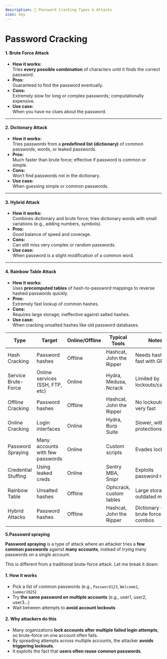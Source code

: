 ```yaml
---
description: 🔐 Password Cracking Types & Attacks
icon: key
---
```


# Password Cracking

#### 1. **Brute Force Attack**

* **How it works:**\
  Tries **every possible combination** of characters until it finds the correct password.
* **Pros:**\
  Guaranteed to find the password eventually.
* **Cons:**\
  Extremely slow for long or complex passwords; computationally expensive.
* **Use case:**\
  When you have no clues about the password.

***

#### 2. **Dictionary Attack**

* **How it works:**\
  Tries passwords from a **predefined list (dictionary)** of common passwords, words, or leaked passwords.
* **Pros:**\
  Much faster than brute force; effective if password is common or simple.
* **Cons:**\
  Won’t find passwords not in the dictionary.
* **Use case:**\
  When guessing simple or common passwords.

***

#### 3. **Hybrid Attack**

* **How it works:**\
  Combines dictionary and brute force; tries dictionary words with small variations (e.g., adding numbers, symbols).
* **Pros:**\
  Good balance of speed and coverage.
* **Cons:**\
  Can still miss very complex or random passwords.
* **Use case:**\
  When password is a slight modification of a common word.

***

#### 4. **Rainbow Table Attack**

* **How it works:**\
  Uses **precomputed tables** of hash-to-password mappings to reverse hashed passwords quickly.
* **Pros:**\
  Extremely fast lookup of common hashes.
* **Cons:**\
  Requires large storage; ineffective against salted hashes.
* **Use case:**\
  When cracking unsalted hashes like old password databases.

| Type                | Target                           | Online/Offline | Typical Tools            | Notes                           |
| ------------------- | -------------------------------- | -------------- | ------------------------ | ------------------------------- |
| Hash Cracking       | Password hashes                  | Offline        | Hashcat, John the Ripper | Needs hashes, fast with GPU     |
| Service Brute-Force | Online services (SSH, FTP, etc)  | Online         | Hydra, Medusa, Ncrack    | Limited by lockouts/captcha     |
| Offline Cracking    | Password hashes                  | Offline        | Hashcat, John the Ripper | No lockouts, very fast          |
| Online Cracking     | Login interfaces                 | Online         | Hydra, Burp Suite        | Slower, with protections        |
| Password Spraying   | Many accounts with few passwords | Online         | Custom scripts           | Evades lockouts                 |
| Credential Stuffing | Using leaked creds               | Online         | Sentry MBA, Snipr        | Exploits password reuse         |
| Rainbow Table       | Unsalted hashes                  | Offline        | Ophcrack, custom tables  | Large storage, outdated method  |
| Hybrid Attacks      | Password hashes                  | Offline        | Hashcat, John the Ripper | Dictionary + brute force combos |
|                     |                                  |                |                          |                                 |

**5.Passowrd spraying**

**Password spraying** is a type of attack where an attacker tries a **few common passwords** against **many accounts**, instead of trying many passwords on a single account.

This is different from a traditional brute-force attack. Let me break it down:

#### 1. **How it works**

* Pick a list of common passwords (e.g., `Password123`, `Welcome1`, `Summer2025`)
* Try **the same password on multiple accounts** (e.g., user1, user2, user3…)
* Wait between attempts to **avoid account lockouts**

#### 2. **Why attackers do this**

* Many organizations **lock accounts after multiple failed login attempts**, so brute-force on one account often fails.
* By spreading attempts across multiple accounts, the attacker **avoids triggering lockouts**.
* It exploits the fact that **users often reuse common passwords**.
